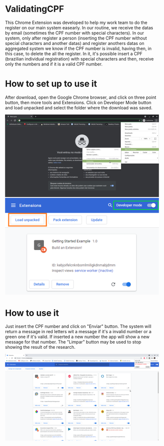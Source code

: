 # ValidatingCPF

This Chrome Extension was developed to help my work team to do the register on our main system easearly. In our routine, we receive the datas by email (sometimes the CPF number with special characters). In our system, only after register a person (inserting the CPF number without special characters and another datas) and register anothers datas on aggregated system we know if the CPF number is invalid, having then, in this case, to delete the all the register. In it, it's possible insert a CPF (brazilian individual registration) with special characters and then, receive only the numbers and if it is a valid CPF number.

# How to set up to use it
After download, open the Google Chrome browser, and click on three point button, then more tools and Extensions. Click on Developer Mode button and load unpacked and select the folder where the download was saved.

<img src="passo1.png">
<img src="passo2.png">

# How to use it
Just insert the CPF number and click on "Enviar" button. The system will return a message in red letters wit a message if it's a invalid number or a green one if it's valid. If inserted a new number the app will show a new message for that number. The "Limpar" button may be used to stop showing the result of the research.

<img src="passo3.png">

